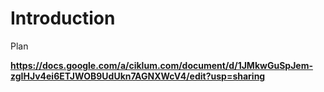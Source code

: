 # Introduction

Plan

**https://docs.google.com/a/ciklum.com/document/d/1JMkwGuSpJem-zgIHJv4ei6ETJWOB9UdUkn7AGNXWcV4/edit?usp=sharing**




